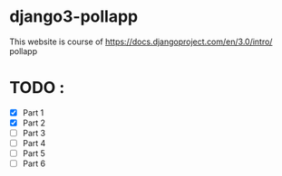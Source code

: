 # django3-pollapp
This website is course of https://docs.djangoproject.com/en/3.0/intro/ pollapp


# TODO : 

- [x] Part 1 <br>
- [x] Part 2 <br>
- [ ] Part 3 <br>
- [ ] Part 4 <br>
- [ ] Part 5 <br>
- [ ] Part 6 <br>
